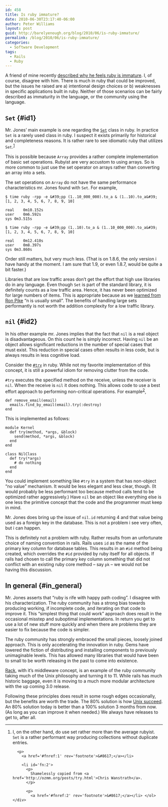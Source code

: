 ```yaml
---
id: 458
title: Is ruby immature?
date: 2010-06-30T23:17:40-06:00
author: Peter Williams
layout: post
guid: http://barelyenough.org/blog/2010/06/is-ruby-immature/
permalink: /blog/2010/06/is-ruby-immature/
categories:
  - Software Development
tags:
  - Rails
  - Ruby
---
```

A friend of mine recently [described why he feels ruby is immature](http://www.evilsoft.org/2010/06/30/why-i-view-ruby-as-immature). I, of course, disagree with him. There is much in ruby that could be improved, but the issues he raised are a) intentional design choices or b) weaknesses in specific applications built in ruby. Neither of those scenarios can be fairly described as immaturity in the language, or the community using the language.

## `Set` {#id1}

Mr. Jones&#8217; main example is one regarding the [`Set`](http://ruby-doc.org/core/classes/Set.html) class in ruby. In practice `Set` is a rarely used class in ruby. I suspect it exists primarily for historical and completeness reasons. It is rather rare to see idiomatic ruby that utilizes `Set`.<sup id='fnref:1'><a href='#fn:1' rel='footnote'>1</a></sup>

This is possible because `Array` provides a rather complete implementation of basic set operations. Rubyist are very accustom to using arrays. So is more common to just use the set operator on arrays rather than converting an array into a sets.

The set operations on `Array` do not have the same performance characteristics mr. Jones found with `Set`. For example,

    $ time ruby -rpp -e &#39;pp (1..10_000_000).to_a & (1..10).to_a&#39;
    [1, 2, 3, 4, 5, 6, 7, 8, 9, 10]
    
    real	0m10.152s
    user	0m6.592s
    sys	0m3.515s
    
    $ time ruby -rpp -e &#39;pp (1..10).to_a & (1..10_000_000).to_a&#39;
    [1, 2, 3, 4, 5, 6, 7, 8, 9, 10]
    
    real	0m12.410s
    user	0m8.397s
    sys	0m3.860s

Order still matters, but very much less. (That is on 1.8.6, the only version i have handy at the moment. I am sure that 1.9, or even 1.8.7, would be quite a bit faster.)

Libraries that are low traffic areas don&#8217;t get the effort that high use libraries do in any language. Even though `Set` is part of the standard library, it is definitely counts as a low traffic area. Hence, it has never been optimized for large numbers of items. This is appropriate because as we [learned from Ron Pike](http://www.faqs.org/docs/artu/ch01s06.html) &#8220;n is usually small&#8221;. The benefits of handling large sets performantly is not worth the addition complexity for a low traffic library.

## `nil` {#id2}

In his other example mr. Jones implies that the fact that `nil` is a real object is disadvantageous. On this count he is simply incorrect. Having `nil` be an object allows significant reductions in the number of special cases that must exist. This reduction in special cases often results in less code, but is always results in less cognitive load.

Consider the [`#try`](http://api.rubyonrails.org/classes/Object.html#M000027) in ruby. While not my favorite implementation of this concept, it is still a powerful idiom for removing clutter from the code.

`#try` executes the specified method on the receive, unless the receiver is `nil`. When the receive is `nil` it does nothing. This allows code to use a best effort approach to performing non-critical operations. For example<sup id='fnref:2'><a href='#fn:2' rel='footnote'>2</a></sup>,

    def remove_email(email)                                                                                         
      emails.find_by_email(email).try(:destroy)                                                                     
    end  

This is implemented as follows:

    module Kernel
      def try(method, *args, &block)
        send(method, *args, &block)
      end
    end
    
    class NilClass
      def try(*args)
        # do nothing
      end
    end

You could implement something like `#try` in a system that has non-object &#8220;no value&#8221; mechanism. It would be less elegant and less clear, though. (It would probably be less performant too because method calls tend to be optimized rather aggressively.) Have `nil` be an object like everything else is one less the primitive concept that the code and the programmer must keep in mind.

Mr. Jones does bring up the issue of `nil.id` returning 4 and that value being used as a foreign key in the database. This is not a problem i see very often, but i can happen.

This is definitely not a problem with ruby. Rather results from an unfortunate choice of naming convention in rails. Rails uses `id` as the name of the primary key column for database tables. This results in an `#id` method being created, which overrides the `#id` provided by ruby itself for all objects. If rails had chosen to call the primary key column something that did not conflict with an existing ruby core method &#8211; say `pk` &#8211; we would not be having this discussion.

## In general {#in_general}

Mr. Jones asserts that &#8220;ruby is rife with happy path coding&#8221;. I disagree with his characterization. The ruby community has a strong bias towards producing working, if incomplete code, and iterating on that code to improve it. This &#8220;simplest thing that could work&#8221; approach does result in the occasional misstep and suboptimal implementations. In return you get to use a lot of new stuff more quickly and when there are problems they are easier to fix because the code is simpler.

The ruby community has strongly embraced the small pieces, loosely joined approach. This is only accelerating the innovation in ruby. Gems have lowered the fiction of distributing and installing components to previously unimaginable levels. This has allowed many libraries that would have been to small to be worth releasing in the past to come into existence.

[Rack](http://rack.rubyforge.org/), with it&#8217;s middleware concept, is an example of the ruby community taking much of the Unix philosophy and turning it to 11. While rails has much historic baggage, even it is moving to a much more modular architecture with the up coming 3.0 release.

Following these principles does result in some rough edges occasionally, but the benefits are worth the trade. The 80% solution is how [Unix succeed](http://naggum.no/worse-is-better.html). An 80% solution today is better than a 100% solution 3 months from now. (As long as you can improve it when needed.) We always have releases to get to, after all.

<div class='footnotes'>
  <hr />
  
  <ol>
    <li id='fn:1'>
      <p>
        I, on the other hand, do use set rather more than the average rubyist. <code>Set</code> is a rather performant way producing collections without duplicate entries.
      </p>
      
      <p>
        <a href='#fnref:1' rev='footnote'>&#8617;</a></li> 
        
        <li id='fn:2'>
          <p>
            Shamelessly copied from <a href='http://ozmm.org/posts/try.html'>Chris Wanstrath</a>.
          </p>
          
          <p>
            <a href='#fnref:2' rev='footnote'>&#8617;</a></li> </ol> </div>